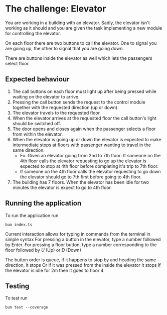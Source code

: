 # The challenge: Elevator

You are working in a building with an elevator. Sadly, the elevator isn't working as it should and you are given the task implementing a new module for controlling the elevator.

On each floor there are two buttons to call the elevator. One to signal you are going up, the other to signal that you are going down.

There are buttons inside the elevator as well which lets the passengers select floor.

## Expected behaviour

1.  The call buttons on each floor must light up after being pressed while waiting on the elevator to arrive.
2.  Pressing the call button sends the request to the control module together with the requested direction (up or down).
3.  The elevator travels to the requested floor.
4.  When the elevator arrives at the requested floor the call button's light should be switched off.
5.  The door opens and closes again when the passenger selects a floor from within the elevator.
6.  When the elevator is going up or down the elevator is expected to make intermediate stops at floors with passenger wanting to travel in the same direction.
    - Ex. Given an elevator going from 2nd to 7th floor: If someone on the 4th floor calls the elevator requesting to go up the elevator is expected to stop at 4th floor before completing it's trip to 7th floor.
    - If someone on the 4th floor calls the elevator requesting to go down the elevator should go to 7th first before going to 4th floor.
7.  The building has 7 floors. When the elevator has been idle for two minutes the elevator is expect to go to 4th floor.

## Running the application

To run the application run

```
bun index.ts
```

Current interaction allows for typing in commands from the terminal in simple syntax
For pressing a button in the elevator, type a number followed by Enter.
For pressing a floor button, type a number corresponding to the floor followed by
_U_ (Up) or _D_ (Down)

The button order is queue, if it happens to stop by and heading the same direction, it stops
Or if it was pressed from the inside the elevator it stops
If the elevator is idle for 2m then it goes to floor 4


## Testing

To test run

```
bun test --coverage
```
